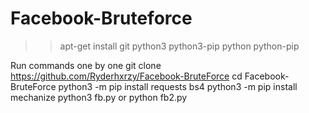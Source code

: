 # Facebook-Bruteforce

>> apt-get install git python3 python3-pip python python-pip

Run commands one by one
git clone https://github.com/Ryderhxrzy/Facebook-BruteForce
cd Facebook-BruteForce
python3 -m pip install requests bs4
python3 -m pip install mechanize
python3 fb.py or python fb2.py
